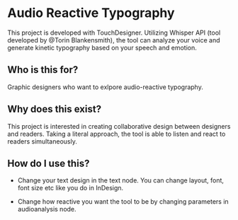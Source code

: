 # Audio Reactive Typography

This project is developed with TouchDesigner. Utilizing Whisper API (tool developed by @Torin Blankensmith), the tool can analyze your voice and generate kinetic typography based on your speech and emotion.

## Who is this for?

Graphic designers who want to exlpore audio-reactive typography.

## Why does this exist?

This project is interested in creating collaborative design between designers and readers. Taking a literal approach, the tool is able to listen and react to readers simultaneously. 

## How do I use this?

- Change your text design in the text node. You can change layout, font, font size etc like you do in InDesign.

- Change how reactive you want the tool to be by changing parameters in audioanalysis node.